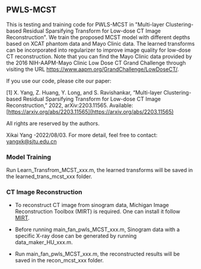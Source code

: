 ## PWLS-MCST

This is testing and training code for PWLS-MCST in "Multi-layer Clustering-based Residual Sparsifying Transform for Low-dose CT Image Reconstruction". We train the proposed MCST model with different depths based on XCAT phantom data and Mayo Clinic data. The learned transforms can be incorporated into regularizer to improve image quality for low-dose CT reconstruction. Note that you can find the Mayo Clinic data provided by the 2016 NIH-AAPM-Mayo Clinic Low Dose CT Grand Challenge through visiting the URL <https://www.aapm.org/GrandChallenge/LowDoseCT/>. 


If you use our code, please cite our paper:

[1] X. Yang, Z. Huang, Y. Long, and S. Ravishankar, “Multi-layer Clustering-based Residual Sparsifying Transform for Low-dose CT Image Reconstruction,” 2022, arXiv:2203.11565. Available: [https://arxiv.org/abs/2203.11565](https://arxiv.org/abs/2203.11565)

All rights are reserved by the authors.

Xikai Yang -2022/08/03. For more detail, feel free to contact: yangxk@sjtu.edu.cn

### Model Training

Run Learn_Transfrom_MCST_xxx.m, the learned transforms will be saved in the learned_trans_mcst_xxx folder.

### CT Image Reconstruction

* To reconstruct CT image from sinogram data, Michigan Image Reconstruction Toolbox (MIRT) is required. One can install it follow [MIRT](https://web.eecs.umich.edu/~fessler/code/index.html).

* Before running main_fan_pwls_MCST_xxx.m, Sinogram data with a specific X-ray dose can be generated by running data_maker_HU_xxx.m. 

* Run main_fan_pwls_MCST_xxx.m, the reconstructed results will be saved in the recon_mcst_xxx folder.

